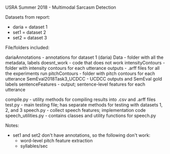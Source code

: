 USRA Summer 2018 - Multimodal Sarcasm Detection

Datasets from report:

- daria = dataset 1
- set1 = dataset 2
- set2 = dataset 3

File/folders included:

dariaAnnotations - annotations for dataset 1 (daria)
Data - folder with all the metadata, labels
doesnt_work - code that does not work
intensityContours - folder with intensity contours for each utterance
outputs - .arff files for all the experiments run
pitchContours - folder with pitch contours for each utterance
SemEval2018Task3_UCDCC - UCDCC outputs and SemEval gold labels
sentenceFeatures - output; sentence-level features for each utterance

compile.py - utility methods for compiling results into .csv and .arff files
test.py - main testing file; has separate methods for testing with datasets 1, 2, and 3
speech.py - collect speech features; implementation code
speech_utilities.py - contains classes and utility functions for speech.py

Notes:
- set1 and set2 don't have annotations, so the following don't work:
	- word-level pitch feature extraction
	- syllables/sec
	